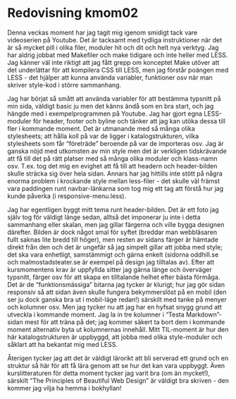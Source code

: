 ---
---
Redovisning kmom02
=========================

Denna veckas moment har jag tagit mig igenom smidigt tack vare videoserien på Youtube. Det är tacksamt med tydliga instruktioner när det är så mycket pill i olika filer, moduler hit och dit och helt nya verktyg. Jag har aldrig jobbat med Makefiler och make tidigare och inte heller med LESS. Jag känner väl inte riktigt att jag fått grepp om konceptet Make utöver att det underlättar för att kompilera CSS till LESS, men jag förstår poängen med LESS - det hjälper att kunna använda variabler, funktioner osv när man skriver style-kod i större sammanhang.

Jag har börjat så smått att använda variabler för att bestämma typsnitt på min sida, väldigt basic ju men det känns ändå som en bra start, och jag hängde med i exempelprogrammen på Youtube. Jag har gjort egna LESS-moduler för header, footer och byline och tänker att jag kan utöka dessa till fler i kommande moment. Det är utmanande med så många olika stylesheets; att hålla koll på var de ligger i katalogstrukturen, vilka stylesheets som får “företräde” beroende på var de importeras osv. Jag är ganska nöjd med utkomsten av min style men det är verkligen tidskrävande att få till det på rätt platser med så många olika moduler och klass-namn osv. T.ex. tog det mig en evighet att få till att headern och header-bilden skulle sträcka sig över hela sidan. Annars har jag hittills inte stött på några enorma problem i krockande style mellan less-filer - det skulle väl främst vara paddingen runt navbar-länkarna som tog mig ett tag att förstå hur jag kunde påverka (i responsive-menu.less).

Jag har egentligen byggt mitt tema runt header-bilden. Det är ett foto jag själv tog för väldigt länge sedan, alltså det imponerar ju inte i detta sammanhang eller skalan, men jag gillar färgerna och ville bygga designen därefter. Bilden är dock något smal för syftet (breddar man webbläsaren fullt saknas lite bredd till höger), men resten av sidans färger är hämtade direkt från den och det är ungefär så jag simpelt gillar att jobba med style; det ska vara enhetligt, samstämmigt och gärna enkelt (sidorna oddhill.se och malmostadsteater.se är exempel på design jag tilltalas av). Efter att kursmomentens krav är uppfyllda sitter jag gärna länge och överväger typsnitt, färger osv för att skapa en tilltalande helhet efter bästa förmåga. Det är de “funktionsmässiga” bitarna jag tycker är klurigt; hur jag gör sidan responsiv så att sidan även skulle fungera bekymmerslöst på en mobil (den ser ju dock ganska bra ut i mobil-läge redan!) särskilt med tanke på menyer och kolumner osv. Men jag tycker nu att jag har en hyfsat snygg grund att utveckla i kommande moment. Jag la in tre kolumner i “Testa Markdown”-sidan mest för att träna på det; jag kommer säkert ta bort dem i kommande moment alternativ byta ut kolumnernas innehåll. Mitt TIL-moment är hur den här katalogstrukturen är uppbyggd, att jobba med olika style-moduler och såklart att ha bekantat mig med LESS.

Återigen tycker jag att det är väldigt lärorikt att bli serverad ett grund och en struktur så här för att få lära genom att se hur det kan vara uppbyggt. Även kurslitteraturen för detta moment tycker jag varit bra (om än mycket!), särskilt “The Principles of Beautiful Web Design” är väldigt bra skriven - den kommer jag vilja ha hemma i bokhyllan!

